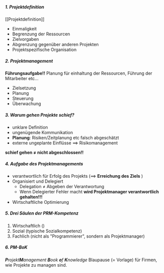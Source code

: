##### 1. Projektdefinition
[[Projektdefinition]]
- Einmaligkeit
- Begrenzung der Ressourcen
- Zielvorgaben
- Abgrenzung gegenüber anderen Projekten
- Projektspezifische Organisation

##### 2. Projektmanagement
**Führungsaufgabe!!** Planung für einhaltung der Ressourcen, Führung der Mitarbeiter etc...
- Zielsetzung
- Planung
- Steuerung
- Überwachung

##### 3. Warum gehen Projekte schief?
- unklare Definition
- ungenügende Kommunikation
- **Planung**: Risiken/Zeitplanung etc falsch abgeschätzt
- externe ungeplante Einflüsse ==> Risikomanagement

**schief gehen $\not=$ nicht abgeschlossen!!** 

##### 4. Aufgabe des Projektmanagements
- verantwortlich für Erfolg des Projekts (==> **Erreichung des Ziels** )
- Organisiert und Delegiert
	- Delegation $\not=$ Abgeben der Verantwortung
	- Wenn Delegierter Fehler macht **wird Projektmanager verantwortlich gehalten!!!**
- Wirtschaftliche Optimierung

##### 5. Drei Säulen der PRM-Kompetenz
1) Wirtschaftlich ()
2) Sozial (typische Sozialkompetenz)
3) Fachlich (nicht als "Programmierer", sondern als Projektmanager)

##### 6. PM-BoK
_**P**rojekt**M**anagement **B**ook **o**f **K**nowledge_
Blaupause (= Vorlage) für Firmen, wie Projekte zu managen sind.